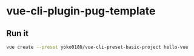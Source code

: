 # vue-cli-plugin-pug-template

## Run it
```bash
vue create --preset yoko0180/vue-cli-preset-basic-project hello-vue
```